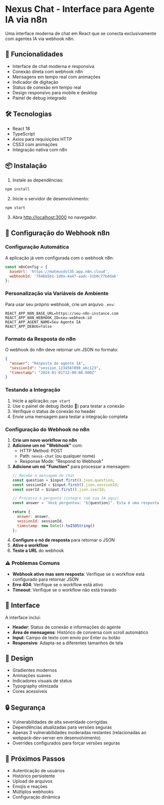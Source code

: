 # Nexus Chat - Interface para Agente IA via n8n

Uma interface moderna de chat em React que se conecta exclusivamente com agentes IA via webhook n8n.

## 🚀 Funcionalidades

- Interface de chat moderna e responsiva
- Conexão direta com webhook n8n
- Mensagens em tempo real com animações
- Indicador de digitação
- Status de conexão em tempo real
- Design responsivo para mobile e desktop
- Painel de debug integrado

## 🛠️ Tecnologias

- React 18
- TypeScript
- Axios para requisições HTTP
- CSS3 com animações
- Integração nativa com n8n

## 📦 Instalação

1. Instale as dependências:
```bash
npm install
```

2. Inicie o servidor de desenvolvimento:
```bash
npm start
```

3. Abra [http://localhost:3000](http://localhost:3000) no navegador.

## 🔧 Configuração do Webhook n8n

### Configuração Automática

A aplicação já vem configurada com o webhook n8n:

```javascript
const n8nConfig = {
  baseUrl: 'https://mateusdsl35.app.n8n.cloud',
  webhookId: '7646b5b1-1d9a-4a47-aadc-31b0c77bdda6'
};
```

### Personalização via Variáveis de Ambiente

Para usar seu próprio webhook, crie um arquivo `.env`:

```env
REACT_APP_N8N_BASE_URL=https://seu-n8n-instance.com
REACT_APP_N8N_WEBHOOK_ID=seu-webhook-id
REACT_APP_AGENT_NAME=Seu Agente IA
REACT_APP_DEBUG=false
```

### Formato da Resposta do n8n

O webhook do n8n deve retornar um JSON no formato:

```json
{
  "answer": "Resposta do agente IA",
  "sessionId": "session_1234567890_abc123",
  "timestamp": "2024-01-01T12:00:00.000Z"
}
```

### Testando a Integração

1. Inicie a aplicação: `npm start`
2. Use o painel de debug (botão 🔧) para testar a conexão
3. Verifique o status de conexão no header
4. Envie uma mensagem para testar a integração completa

### Configuração do Webhook no n8n

1. **Crie um novo workflow no n8n**
2. **Adicione um nó "Webhook"** com:
   - HTTP Method: POST
   - Path: `nexus-chat` (ou qualquer nome)
   - Response Mode: "Respond to Webhook"
3. **Adicione um nó "Function"** para processar a mensagem:
   ```javascript
   // Recebe a mensagem do chat
   const question = $input.first().json.question;
   const sessionId = $input.first().json.sessionId;
   const userId = $input.first().json.userId;
   
   // Processa a pergunta (integre com sua IA aqui)
   const answer = `Você perguntou: "${question}". Esta é uma resposta de exemplo.`;
   
   return {
     answer: answer,
     sessionId: sessionId,
     timestamp: new Date().toISOString()
   };
   ```
4. **Configure o nó de resposta** para retornar o JSON
5. **Ative o workflow**
6. **Teste a URL** do webhook

### ⚠️ Problemas Comuns

- **Webhook ativo mas sem resposta**: Verifique se o workflow está configurado para retornar JSON
- **Erro 404**: Verifique se o workflow está ativo
- **Timeout**: Verifique se o workflow não está travado

## 📱 Interface

A interface inclui:

- **Header**: Status de conexão e informações do agente
- **Área de mensagens**: Histórico de conversa com scroll automático
- **Input**: Campo de texto com envio por Enter ou botão
- **Responsivo**: Adapta-se a diferentes tamanhos de tela

## 🎨 Design

- Gradientes modernos
- Animações suaves
- Indicadores visuais de status
- Typography otimizada
- Cores acessíveis

## 🔒 Segurança

- Vulnerabilidades de alta severidade corrigidas
- Dependências atualizadas para versões seguras
- Apenas 3 vulnerabilidades moderadas restantes (relacionadas ao webpack-dev-server em desenvolvimento)
- Overrides configurados para forçar versões seguras

## 🔮 Próximos Passos

- Autenticação de usuários
- Histórico persistente
- Upload de arquivos
- Emojis e reações
- Múltiplos webhooks
- Configuração dinâmica
